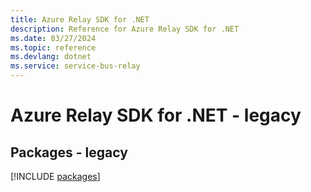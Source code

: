 ```yaml
---
title: Azure Relay SDK for .NET
description: Reference for Azure Relay SDK for .NET
ms.date: 03/27/2024
ms.topic: reference
ms.devlang: dotnet
ms.service: service-bus-relay
---
```

# Azure Relay SDK for .NET - legacy
## Packages - legacy
[!INCLUDE [packages](relay-index.md)]